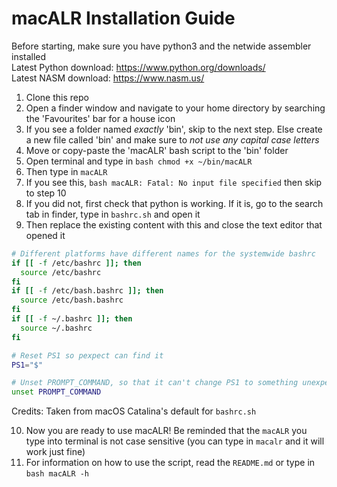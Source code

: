 # macALR Installation Guide

Before starting, make sure you have python3 and the netwide assembler installed  
Latest Python download: <https://www.python.org/downloads/>  
Latest NASM download: <https://www.nasm.us/>

1. Clone this repo
2. Open a finder window and navigate to your home directory by searching the 'Favourites' bar for a house icon
3. If you see a folder named _exactly_ 'bin', skip to the next step. Else create a new file called 'bin' and make sure to _not use any capital case letters_
4. Move or copy-paste the 'macALR' bash script to the 'bin' folder
5. Open terminal and type in ```bash chmod +x ~/bin/macALR```
6. Then type in `macALR`
7. If you see this, ```bash macALR: Fatal: No input file specified``` then skip to step 10
8. If you did not, first check that python is working. If it is, go to the search tab in finder, type in `bashrc.sh` and open it
9. Then replace the existing content with this and close the text editor that opened it

```bash
# Different platforms have different names for the systemwide bashrc
if [[ -f /etc/bashrc ]]; then
  source /etc/bashrc
fi
if [[ -f /etc/bash.bashrc ]]; then
  source /etc/bash.bashrc
fi
if [[ -f ~/.bashrc ]]; then
  source ~/.bashrc
fi

# Reset PS1 so pexpect can find it
PS1="$"

# Unset PROMPT_COMMAND, so that it can't change PS1 to something unexpected.
unset PROMPT_COMMAND
```

Credits: Taken from macOS Catalina's default for `bashrc.sh`

10. Now you are ready to use macALR! Be reminded that the `macALR` you type into terminal is not case sensitive (you can type in `macalr` and it will work just fine)
11. For information on how to use the script, read the `README.md` or type in ```bash macALR -h```
